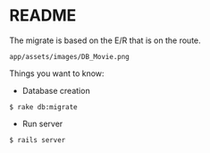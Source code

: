 # README

The migrate is based on the E/R that is on the route.

```
app/assets/images/DB_Movie.png
```

Things you want to know:

- Database creation

```
$ rake db:migrate
```

- Run server

```
$ rails server
```
